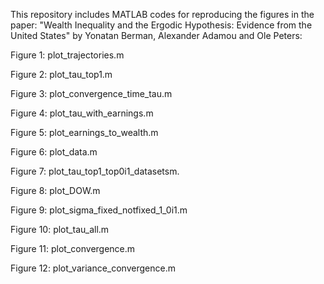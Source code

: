 This repository includes MATLAB codes for reproducing the figures in the paper: "Wealth Inequality and the Ergodic Hypothesis: Evidence from the United States" by Yonatan Berman, Alexander Adamou and Ole Peters:



Figure 1: plot_trajectories.m

Figure 2: plot_tau_top1.m

Figure 3: plot_convergence_time_tau.m

Figure 4: plot_tau_with_earnings.m

Figure 5: plot_earnings_to_wealth.m

Figure 6: plot_data.m

Figure 7: plot_tau_top1_top0i1_datasetsm.

Figure 8: plot_DOW.m

Figure 9: plot_sigma_fixed_notfixed_1_0i1.m

Figure 10: plot_tau_all.m

Figure 11: plot_convergence.m

Figure 12: plot_variance_convergence.m
